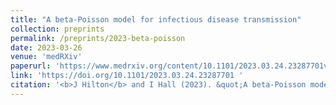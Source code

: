 ```yaml
---
title: "A beta-Poisson model for infectious disease transmission"
collection: preprints
permalink: /preprints/2023-beta-poisson
date: 2023-03-26
venue: 'medRXiv'
paperurl: 'https://www.medrxiv.org/content/10.1101/2023.03.24.23287701v1'
link: 'https://doi.org/10.1101/2023.03.24.23287701 '
citation: '<b>J Hilton</b> and I Hall (2023). &quot;A beta-Poisson model for infectious disease transmission.&quot; medRXiv. https://doi.org/10.1101/2023.03.24.23287701'
---
```

